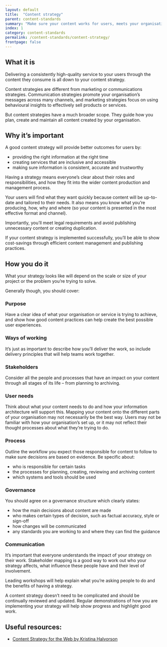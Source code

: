 ```yaml
---
layout: default
title:  "Content strategy"
parent: content-standards
summary: "Make sure your content works for users, meets your organisation’s aims and provides a consistent experience across channels."
index: 1
category: content-standards
permalink: /content-standards/content-strategy/
frontpage: false
---
```


## What it is

Delivering a consistently high-quality service to your users through the content they consume is all down to your content strategy.

Content strategies are different from marketing or communications strategies. Communication strategies promote your organisation’s messages across many channels, and marketing strategies focus on using behavioural insights to effectively sell products or services.

But content strategies have a much broader scope. They guide how you plan, create and maintain all content created by your organisation.

## Why it’s important

A good content strategy will provide better outcomes for users by:

* providing the right information at the right time
* creating services that are inclusive and accessible
* making sure information is consistent, accurate and trustworthy

Having a strategy means everyone’s clear about their roles and responsibilities, and how they fit into the wider content production and management process.

Your users will find what they want quickly because content will be up-to-date and tailored to their needs. It also means you know what you’re producing, how, why and where (so your content is presented in the most effective format and channel).

Importantly, you’ll meet legal requirements and avoid publishing unnecessary content or creating duplication.

If your content strategy is implemented successfully, you’ll be able to show cost-savings through efficient content management and publishing practices.

## How you do it

What your strategy looks like will depend on the scale or size of your project or the problem you’re trying to solve.

Generally though, you should cover:

### Purpose

Have a clear idea of what your organisation or service is trying to achieve, and show how good content practices can help create the best possible user experiences.

### Ways of working

It’s just as important to describe how you’ll deliver the work, so include delivery principles that will help teams work together.

### Stakeholders

Consider all the people and processes that have an impact on your content through all stages of its life – from planning to archiving.

### User needs

Think about what your content needs to do and how your information architecture will support this. Mapping your content onto the different parts of your organisation may not necessarily be the best way. Users may not be familiar with how your organisation’s set up, or it may not reflect their thought processes about what they’re trying to do.

### Process

Outline the workflow you expect those responsible for content to follow to make sure decisions are based on evidence. Be specific about:

* who is responsible for certain tasks
* the processes for planning, creating, reviewing and archiving content
* which systems and tools should be used

### Governance

You should agree on a governance structure which clearly states:

* how the main decisions about content are made
* who makes certain types of decision, such as factual accuracy, style or sign-off
* how changes will be communicated
* any standards you are working to and where they can find the guidance

### Communication

It’s important that everyone understands the impact of your strategy on their work. Stakeholder mapping is a good way to work out who your strategy affects, what influence these people have and their level of involvement.

Leading workshops will help explain what you’re asking people to do and the benefits of having a strategy.

A content strategy doesn’t need to be complicated and should be continually reviewed and updated. Regular demonstrations of how you are implementing your strategy will help show progress and highlight good work.

## Useful resources:

* [Content Strategy for the Web by Kristina Halvorson](https://www.contentstrategy.com/content-strategy-for-the-web)
